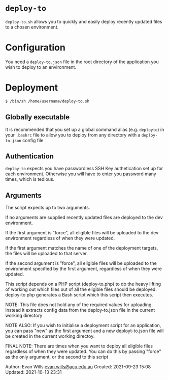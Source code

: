 # `deploy-to`

`deploy-to.sh` allows you to quickly and easily deploy recently 
updated files to a chosen environment.

# Configuration

You need a `deploy-to.json` file in the root directory of the 
application you wish to deploy to an environment.




# Deployment

```bash
$ /bin/sh /home/username/deploy-to.sh
```

## Globally executable
It is recommended that you set up a global command alias 
(e.g. `deployto`) in your `.bashrc` file to allow you to deploy 
from any directory with a `deploy-to.json` config file


## Authentication

`deploy-to` expects you have passwordless SSH Key authetication
set up for each environment. Otherwise you will have to enter you 
password many times, which is tedious.

## Arguments

The script expects up to two arguments.

If no arguments are supplied recently updated files are deployed
to the dev environment.

If the first argument is "force", all eligible files will be
uploaded to the dev environment regardless of when they were
updated.

If the first argument matches the name of one of the deployment
targets, the files will be uploaded to that server.

If the second argument is "force", all eligible files will be
uploaded to the environment specified by the first argument,
regardless of when they were updated.

This script depends on a PHP script (deploy-to.php) to do the
heavy lifting of working out which files out of all the eligible
files should be deployed. deploy-to.php generates a Bash script
which this script then executes.

NOTE: This file does not hold any of the required values for
      uploading. Instead it extracts config data from the
      deploy-to.json file in the current working directory

NOTE ALSO: If you wish to initialise a deployment script for an
      application, you can pass "new" as the first argument and
      a new deployt-to.json file will be created in the current
      working directoy.

FINAL NOTE: There are times when you want to deploy all eligible
      files regardless of when they were updated. You can do this
      by passing "force" as the only argument, or the second to
      this script

Author:  Evan Wills <evan.wills@acu.edu.au>
Created: 2021-09-23 15:08
Updated: 2021-10-13 23:31
